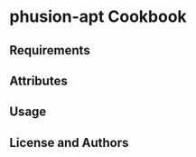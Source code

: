 phusion-apt Cookbook
====================

Requirements
------------

Attributes
----------

Usage
-----

License and Authors
-------------------
